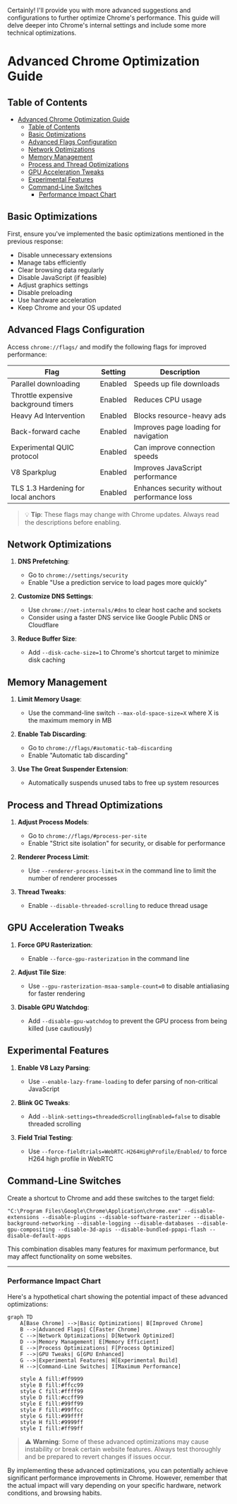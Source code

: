Certainly! I'll provide you with more advanced suggestions and configurations to further optimize Chrome's performance. This guide will delve deeper into Chrome's internal settings and include some more technical optimizations.

# Advanced Chrome Optimization Guide

## Table of Contents

- [Advanced Chrome Optimization Guide](#advanced-chrome-optimization-guide)
  - [Table of Contents](#table-of-contents)
  - [Basic Optimizations](#basic-optimizations)
  - [Advanced Flags Configuration](#advanced-flags-configuration)
  - [Network Optimizations](#network-optimizations)
  - [Memory Management](#memory-management)
  - [Process and Thread Optimizations](#process-and-thread-optimizations)
  - [GPU Acceleration Tweaks](#gpu-acceleration-tweaks)
  - [Experimental Features](#experimental-features)
  - [Command-Line Switches](#command-line-switches)
    - [Performance Impact Chart](#performance-impact-chart)

## Basic Optimizations

First, ensure you've implemented the basic optimizations mentioned in the previous response:

- Disable unnecessary extensions
- Manage tabs efficiently
- Clear browsing data regularly
- Disable JavaScript (if feasible)
- Adjust graphics settings
- Disable preloading
- Use hardware acceleration
- Keep Chrome and your OS updated

## Advanced Flags Configuration

Access `chrome://flags/` and modify the following flags for improved performance:

| Flag | Setting | Description |
|------|---------|-------------|
| Parallel downloading | Enabled | Speeds up file downloads |
| Throttle expensive background timers | Enabled | Reduces CPU usage |
| Heavy Ad Intervention | Enabled | Blocks resource-heavy ads |
| Back-forward cache | Enabled | Improves page loading for navigation |
| Experimental QUIC protocol | Enabled | Can improve connection speeds |
| V8 Sparkplug | Enabled | Improves JavaScript performance |
| TLS 1.3 Hardening for local anchors | Enabled | Enhances security without performance loss |

> 💡 **Tip**: These flags may change with Chrome updates. Always read the descriptions before enabling.

## Network Optimizations

1. **DNS Prefetching**: 
   - Go to `chrome://settings/security`
   - Enable "Use a prediction service to load pages more quickly"

2. **Customize DNS Settings**:
   - Use `chrome://net-internals/#dns` to clear host cache and sockets
   - Consider using a faster DNS service like Google Public DNS or Cloudflare

3. **Reduce Buffer Size**:
   - Add `--disk-cache-size=1` to Chrome's shortcut target to minimize disk caching

## Memory Management

1. **Limit Memory Usage**:
   - Use the command-line switch `--max-old-space-size=X` where X is the maximum memory in MB

2. **Enable Tab Discarding**:
   - Go to `chrome://flags/#automatic-tab-discarding`
   - Enable "Automatic tab discarding"

3. **Use The Great Suspender Extension**:
   - Automatically suspends unused tabs to free up system resources

## Process and Thread Optimizations

1. **Adjust Process Models**:
   - Go to `chrome://flags/#process-per-site`
   - Enable "Strict site isolation" for security, or disable for performance

2. **Renderer Process Limit**:
   - Use `--renderer-process-limit=X` in the command line to limit the number of renderer processes

3. **Thread Tweaks**:
   - Enable `--disable-threaded-scrolling` to reduce thread usage

## GPU Acceleration Tweaks

1. **Force GPU Rasterization**:
   - Enable `--force-gpu-rasterization` in the command line

2. **Adjust Tile Size**:
   - Use `--gpu-rasterization-msaa-sample-count=0` to disable antialiasing for faster rendering

3. **Disable GPU Watchdog**:
   - Add `--disable-gpu-watchdog` to prevent the GPU process from being killed (use cautiously)

## Experimental Features

1. **Enable V8 Lazy Parsing**:
   - Use `--enable-lazy-frame-loading` to defer parsing of non-critical JavaScript

2. **Blink GC Tweaks**:
   - Add `--blink-settings=threadedScrollingEnabled=false` to disable threaded scrolling

3. **Field Trial Testing**:
   - Use `--force-fieldtrials=WebRTC-H264HighProfile/Enabled/` to force H264 high profile in WebRTC

## Command-Line Switches

Create a shortcut to Chrome and add these switches to the target field:

```
"C:\Program Files\Google\Chrome\Application\chrome.exe" --disable-extensions --disable-plugins --disable-software-rasterizer --disable-background-networking --disable-logging --disable-databases --disable-gpu-compositing --disable-3d-apis --disable-bundled-ppapi-flash --disable-default-apps
```

This combination disables many features for maximum performance, but may affect functionality on some websites.

---

### Performance Impact Chart

Here's a hypothetical chart showing the potential impact of these advanced optimizations:

```mermaid
graph TD
    A[Base Chrome] -->|Basic Optimizations| B[Improved Chrome]
    B -->|Advanced Flags| C[Faster Chrome]
    C -->|Network Optimizations| D[Network Optimized]
    D -->|Memory Management| E[Memory Efficient]
    E -->|Process Optimizations| F[Process Optimized]
    F -->|GPU Tweaks| G[GPU Enhanced]
    G -->|Experimental Features| H[Experimental Build]
    H -->|Command-Line Switches| I[Maximum Performance]

    style A fill:#ff9999
    style B fill:#ffcc99
    style C fill:#ffff99
    style D fill:#ccff99
    style E fill:#99ff99
    style F fill:#99ffcc
    style G fill:#99ffff
    style H fill:#9999ff
    style I fill:#ff99ff
```

> ⚠️ **Warning**: Some of these advanced optimizations may cause instability or break certain website features. Always test thoroughly and be prepared to revert changes if issues occur.

By implementing these advanced optimizations, you can potentially achieve significant performance improvements in Chrome. However, remember that the actual impact will vary depending on your specific hardware, network conditions, and browsing habits.